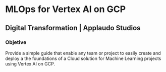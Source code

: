 # MLOps for Vertex AI on GCP

## Digital Transformation | Applaudo Studios

### Objetive

Provide a simple guide that enable any team or project to easily create and deploy a the foundations of a Cloud solution for Machine Learning projects using Vertex AI on GCP.